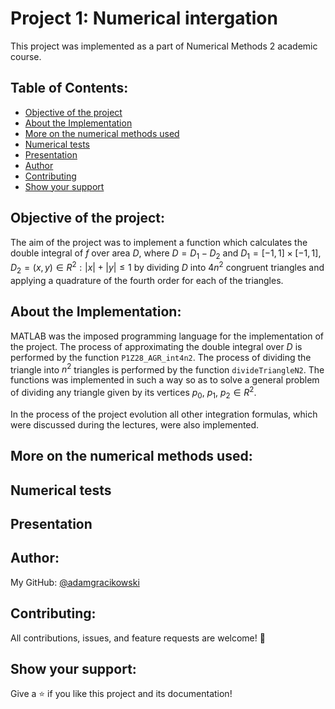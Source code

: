 # Project 1: Numerical intergation

This project was implemented as a part of Numerical Methods 2 academic course.

## Table of Contents:
- [Objective of the project](#objective-of-the-project)
- [About the Implementation](#about-the-implementation)
- [More on the numerical methods used](#more-on-the-numerical-methods-used)
- [Numerical tests](#numerical-tests)
- [Presentation](#presentation)
- [Author](#author)
- [Contributing](#contributing)
- [Show your support](#show-your-support)

## Objective of the project:

The aim of the project was to implement a function which calculates the double integral of $f$ over area $D$, where $D = D_1 - D_2$ and $D_1 = [-1, 1] \times [-1, 1]$, $D_2 = {(x, y) \in R^2: |x| + |y| \leq 1}$ by dividing $D$ into $4n^2$ congruent triangles and applying a quadrature of the fourth order for each of the triangles.

## About the Implementation:

MATLAB was the imposed programming language for the implementation of the project.
The process of approximating the double integral over $D$ is performed by the function `P1Z28_AGR_int4n2`. The process of dividing the triangle into $n^2$ triangles is performed by the function `divideTriangleN2`. The functions was implemented in such a way so as to solve a general problem of dividing any triangle given by its vertices $p_0$, $p_1$, $p_2 \in R^2$.

In the process of the project evolution all other integration formulas, which were discussed during the lectures, were also implemented. 

## More on the numerical methods used:

## Numerical tests

## Presentation

## Author:

My GitHub: [@adamgracikowski](https://github.com/adamgracikowski)

## Contributing:

All contributions, issues, and feature requests are welcome! 🤝

## Show your support:

Give a ⭐️ if you like this project and its documentation!
